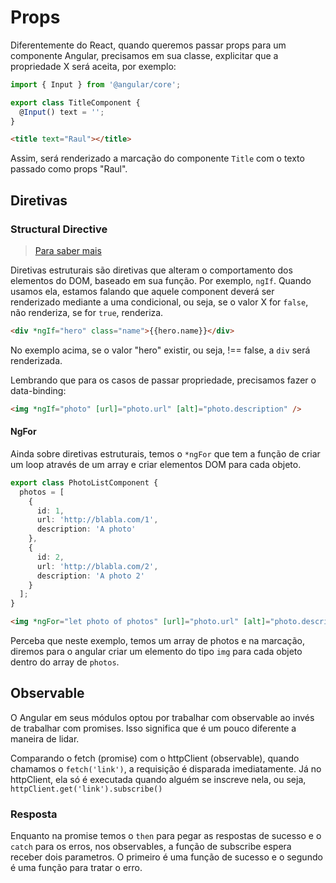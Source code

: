 # Props

Diferentemente do React, quando queremos passar props para um componente Angular, precisamos em sua classe, explicitar que a propriedade X será aceita, por exemplo:

```ts
import { Input } from '@angular/core';

export class TitleComponent {
  @Input() text = '';
}
```

```html
<title text="Raul"></title>
```

Assim, será renderizado a marcação do componente `Title` com o texto passado como props "Raul".

## Diretivas

### Structural Directive

> [Para saber mais](https://angular.io/guide/structural-directives)

Diretivas estruturais são diretivas que alteram o comportamento dos elementos do DOM, baseado em sua função. Por exemplo, `ngIf`. Quando usamos ela, estamos falando que aquele component deverá ser renderizado mediante a uma condicional, ou seja, se o valor X for `false`, não renderiza, se for `true`, renderiza.

```html
<div *ngIf="hero" class="name">{{hero.name}}</div>
```

No exemplo acima, se o valor "hero" existir, ou seja, !== false, a `div` será renderizada.

Lembrando que para os casos de passar propriedade, precisamos fazer o data-binding:

```html
<img *ngIf="photo" [url]="photo.url" [alt]="photo.description" />
```

#### NgFor

Ainda sobre diretivas estruturais, temos o `*ngFor` que tem a função de criar um loop através de um array e criar elementos DOM para cada objeto.

```ts
export class PhotoListComponent {
  photos = [
    {
      id: 1,
      url: 'http://blabla.com/1',
      description: 'A photo'
    },
    {
      id: 2,
      url: 'http://blabla.com/2',
      description: 'A photo 2'
    }
  ];
}
```

```html
<img *ngFor="let photo of photos" [url]="photo.url" [alt]="photo.description" />
```

Perceba que neste exemplo, temos um array de photos e na marcação, diremos para o angular criar um elemento do tipo `img` para cada objeto dentro do array de `photos`.

## Observable

O Angular em seus módulos optou por trabalhar com observable ao invés de trabalhar com promises. Isso significa que é um pouco diferente a maneira de lidar.

Comparando o fetch (promise) com o httpClient (observable), quando chamamos o `fetch('link')`, a requisição é disparada imediatamente. Já no httpClient, ela só é executada quando alguém se inscreve nela, ou seja, `httpClient.get('link').subscribe()`

### Resposta

Enquanto na promise temos o `then` para pegar as respostas de sucesso e o `catch` para os erros, nos observables, a função de subscribe espera receber dois parametros. O primeiro é uma função de sucesso e o segundo é uma função para tratar o erro.
